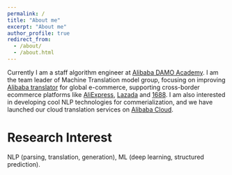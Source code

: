 ```yaml
---
permalink: /
title: "About me"
excerpt: "About me"
author_profile: true
redirect_from: 
  - /about/
  - /about.html
---
```


Currently I am a staff algorithm engineer at [Alibaba DAMO Academy](https://damo.alibaba.com).
I am the team leader of Machine Translation model group, focusing on improving [Alibaba translator](https://translate.alibaba.com) for global e-commerce,
supporting cross-border ecommerce platforms like [AliExpress](https://www.aliexpress.com), [Lazada](https://www.lazada.com) and [1688](www.1688.com).
I am also interested in developing cool NLP technologies for commerialization, and we have launched our cloud translation services on [Alibaba Cloud](https://www.aliyun.com/product/ai/base_alimt).

Research Interest
======
NLP (parsing, translation, generation), ML (deep learning, structured prediction). 

